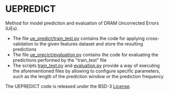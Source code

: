 # UEPREDICT
Method for model prediction and evaluation of DRAM Uncorrected Errors (UEs).

 - The file [ue_predict/train_test.py](ue\_predict/train\_test.py) contains the code for applying cross-validation to the given features dataset and store the resulting predictions
 - The file [ue_precict/evaluation.py](ue\_predict/evaluation.py) contains the code for evaluating the predictions performed by the "train_test" file
 - The scripts [train_test.py](train\_test.py) and [evaluation.py](evaluation.py) provide a way of executing the aforementioned files by allowing to configure specific parameters, such as the length of the prediction window or the prediction frequency

The UEPREDICT code is released under the BSD-3 [License](LICENSE).
